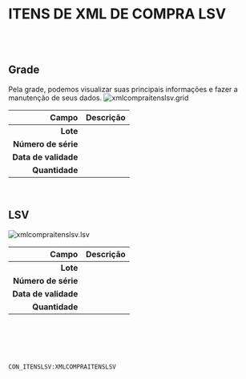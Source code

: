 # ITENS DE XML DE COMPRA LSV
<br>
<br>

## Grade
Pela grade, podemos visualizar suas principais informações e fazer a manutenção de seus dados.
![xmlcompraitenslsv.grid](https://raw.githubusercontent.com/netforcews/docs-erp/master/geral/imagens/xmlcompraitenslsv.grid.png)

Campo | Descrição
--:|---
**Lote** | 
**Número de série** | 
**Data de validade** | 
**Quantidade** | 
<br>

## LSV
![xmlcompraitenslsv.lsv](https://raw.githubusercontent.com/netforcews/docs-erp/master/geral/imagens/xmlcompraitenslsv.lsv.png)

Campo | Descrição
--:|---
**Lote** | 
**Número de série** | 
**Data de validade** | 
**Quantidade** | 
<br>
<br>
<br>
<br>

```CON_ITENSLSV:XMLCOMPRAITENSLSV```
